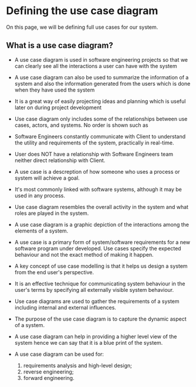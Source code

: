 # Defining the use case diagram
On this page, we will be defining full use cases for our system.

## What is a use case diagram?

* A use case diagram is used in software engineering projects so that we can clearly see all the interactions a user can have with the system

* A use case diagram can also be used to summarize the information of a system and also the information generated from the users which is done when they have used the system 

* It is a great way of easily projecting ideas and planning which is useful later on during project development

* Use case diagram only includes some of the relationships between use cases, actors, and systems. No order is shown such as 

* Software Engineers constantly communicate with Client to understand the utility and requirements of the system, practically in real-time.

* User does NOT have a relationship with Software Engineers team neither direct relationship with Client.

* A use case is a descreption of how someone who uses a process or system will achieve a goal.

* It's most commonly linked with software systems, although it may be used in any process.

* Use case diagram resembles the overall activity in the system and what roles are played in the system.

* A use case diagram is a graphic depiction of the interactions among the elements of a system.

* A use case is a primary form of system/software requirements for a new software program under developed. Use cases specify the expected behaviour and not the exact method of making it happen.

* A key concept of use case modelling is that it helps us design a system from the end user's perspective.

* It is an effective technique for communicating system behaviour in the user's terms by specifying all externally visible system behaviour.

* Use case diagrams are used to gather the requirements of a system including internal and external influences.

* The purpose of the use case diagram is to capture the dynamic aspect of a system.

* A use case diagram can help in providing a higher level view of the system hence we can say that it is a blue print of the system.

* A use case diagram can be used for:
  1. requirements analysis and high-level design;
  2. reverse engineering;
  3. forward engineering.
  
  
  
